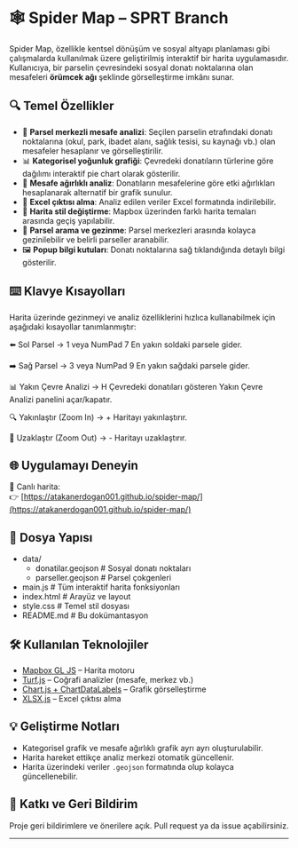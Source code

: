 # 🕸️ Spider Map – SPRT Branch
Spider Map, özellikle kentsel dönüşüm ve sosyal altyapı planlaması gibi çalışmalarda kullanılmak üzere geliştirilmiş interaktif bir harita uygulamasıdır. Kullanıcıya, bir parselin çevresindeki sosyal donatı noktalarına olan mesafeleri **örümcek ağı** şeklinde görselleştirme imkânı sunar.

## 🔍 Temel Özellikler

- 📍 **Parsel merkezli mesafe analizi**: Seçilen parselin etrafındaki donatı noktalarına (okul, park, ibadet alanı, sağlık tesisi, su kaynağı vb.) olan mesafeler hesaplanır ve görselleştirilir.
- 📊 **Kategorisel yoğunluk grafiği**: Çevredeki donatıların türlerine göre dağılımı interaktif pie chart olarak gösterilir.
- 🎯 **Mesafe ağırlıklı analiz**: Donatıların mesafelerine göre etki ağırlıkları hesaplanarak alternatif bir grafik sunulur.
- 💾 **Excel çıktısı alma**: Analiz edilen veriler Excel formatında indirilebilir.
- 🎨 **Harita stil değiştirme**: Mapbox üzerinden farklı harita temaları arasında geçiş yapılabilir.
- 🔎 **Parsel arama ve gezinme**: Parsel merkezleri arasında kolayca gezinilebilir ve belirli parseller aranabilir.
- 🖼️ **Popup bilgi kutuları**: Donatı noktalarına sağ tıklandığında detaylı bilgi gösterilir.

## ⌨️ Klavye Kısayolları

Harita üzerinde gezinmeyi ve analiz özelliklerini hızlıca kullanabilmek için aşağıdaki kısayollar tanımlanmıştır:

⬅️ Sol Parsel → 1 veya NumPad 7
En yakın soldaki parsele gider.

➡️ Sağ Parsel → 3 veya NumPad 9
En yakın sağdaki parsele gider.

📊 Yakın Çevre Analizi → H
Çevredeki donatıları gösteren Yakın Çevre Analizi panelini açar/kapatır.

🔍 Yakınlaştır (Zoom In) → +
Haritayı yakınlaştırır.

🔎 Uzaklaştır (Zoom Out) → -
Haritayı uzaklaştırır.

## 🌐 Uygulamayı Deneyin

🔗 Canlı harita:  
👉 [https://atakanerdogan001.github.io/spider-map/](https://atakanerdogan001.github.io/spider-map/)

## 📁 Dosya Yapısı

- data/
  - donatilar.geojson # Sosyal donatı noktaları
  - parseller.geojson # Parsel çokgenleri
- main.js # Tüm interaktif harita fonksiyonları
- index.html # Arayüz ve layout
- style.css # Temel stil dosyası
- README.md # Bu dokümantasyon


## 🛠️ Kullanılan Teknolojiler

- [Mapbox GL JS](https://docs.mapbox.com/mapbox-gl-js/) – Harita motoru
- [Turf.js](https://turfjs.org/) – Coğrafi analizler (mesafe, merkez vb.)
- [Chart.js + ChartDataLabels](https://www.chartjs.org/) – Grafik görselleştirme
- [XLSX.js](https://github.com/SheetJS/sheetjs) – Excel çıktısı alma

## 💡 Geliştirme Notları

- Kategorisel grafik ve mesafe ağırlıklı grafik ayrı ayrı oluşturulabilir.
- Harita hareket ettikçe analiz merkezi otomatik güncellenir.
- Harita üzerindeki veriler `.geojson` formatında olup kolayca güncellenebilir.

## 📩 Katkı ve Geri Bildirim

Proje geri bildirimlere ve önerilere açık. Pull request ya da issue açabilirsiniz.

---


